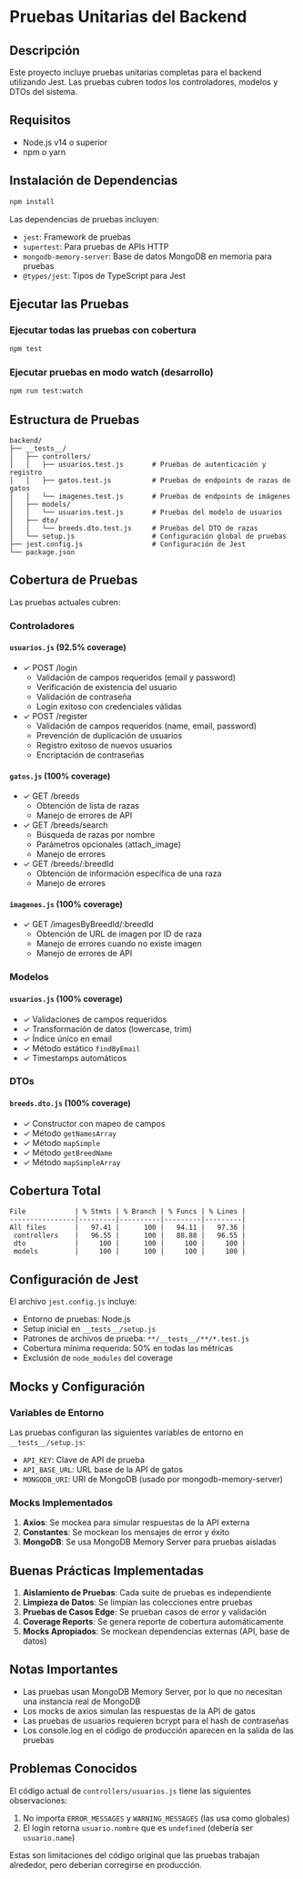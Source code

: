 # Pruebas Unitarias del Backend

## Descripción

Este proyecto incluye pruebas unitarias completas para el backend utilizando Jest. Las pruebas cubren todos los controladores, modelos y DTOs del sistema.

## Requisitos

- Node.js v14 o superior
- npm o yarn

## Instalación de Dependencias

```bash
npm install
```

Las dependencias de pruebas incluyen:
- `jest`: Framework de pruebas
- `supertest`: Para pruebas de APIs HTTP
- `mongodb-memory-server`: Base de datos MongoDB en memoria para pruebas
- `@types/jest`: Tipos de TypeScript para Jest

## Ejecutar las Pruebas

### Ejecutar todas las pruebas con cobertura

```bash
npm test
```

### Ejecutar pruebas en modo watch (desarrollo)

```bash
npm run test:watch
```

## Estructura de Pruebas

```
backend/
├── __tests__/
│   ├── controllers/
│   │   ├── usuarios.test.js       # Pruebas de autenticación y registro
│   │   ├── gatos.test.js          # Pruebas de endpoints de razas de gatos
│   │   └── imagenes.test.js       # Pruebas de endpoints de imágenes
│   ├── models/
│   │   └── usuarios.test.js       # Pruebas del modelo de usuarios
│   ├── dto/
│   │   └── breeds.dto.test.js     # Pruebas del DTO de razas
│   └── setup.js                   # Configuración global de pruebas
├── jest.config.js                 # Configuración de Jest
└── package.json
```

## Cobertura de Pruebas

Las pruebas actuales cubren:

### Controladores

#### `usuarios.js` (92.5% coverage)
- ✓ POST /login
  - Validación de campos requeridos (email y password)
  - Verificación de existencia del usuario
  - Validación de contraseña
  - Login exitoso con credenciales válidas
- ✓ POST /register
  - Validación de campos requeridos (name, email, password)
  - Prevención de duplicación de usuarios
  - Registro exitoso de nuevos usuarios
  - Encriptación de contraseñas

#### `gatos.js` (100% coverage)
- ✓ GET /breeds
  - Obtención de lista de razas
  - Manejo de errores de API
- ✓ GET /breeds/search
  - Búsqueda de razas por nombre
  - Parámetros opcionales (attach_image)
  - Manejo de errores
- ✓ GET /breeds/:breedId
  - Obtención de información específica de una raza
  - Manejo de errores

#### `imagenes.js` (100% coverage)
- ✓ GET /imagesByBreedId/:breedId
  - Obtención de URL de imagen por ID de raza
  - Manejo de errores cuando no existe imagen
  - Manejo de errores de API

### Modelos

#### `usuarios.js` (100% coverage)
- ✓ Validaciones de campos requeridos
- ✓ Transformación de datos (lowercase, trim)
- ✓ Índice único en email
- ✓ Método estático `findByEmail`
- ✓ Timestamps automáticos

### DTOs

#### `breeds.dto.js` (100% coverage)
- ✓ Constructor con mapeo de campos
- ✓ Método `getNamesArray`
- ✓ Método `mapSimple`
- ✓ Método `getBreedName`
- ✓ Método `mapSimpleArray`

## Cobertura Total

```
File            | % Stmts | % Branch | % Funcs | % Lines |
----------------|---------|----------|---------|---------|
All files       |   97.41 |      100 |   94.11 |   97.36 |
 controllers    |   96.55 |      100 |   88.88 |   96.55 |
 dto            |     100 |      100 |     100 |     100 |
 models         |     100 |      100 |     100 |     100 |
```

## Configuración de Jest

El archivo `jest.config.js` incluye:
- Entorno de pruebas: Node.js
- Setup inicial en `__tests__/setup.js`
- Patrones de archivos de prueba: `**/__tests__/**/*.test.js`
- Cobertura mínima requerida: 50% en todas las métricas
- Exclusión de `node_modules` del coverage

## Mocks y Configuración

### Variables de Entorno

Las pruebas configuran las siguientes variables de entorno en `__tests__/setup.js`:
- `API_KEY`: Clave de API de prueba
- `API_BASE_URL`: URL base de la API de gatos
- `MONGODB_URI`: URI de MongoDB (usado por mongodb-memory-server)

### Mocks Implementados

1. **Axios**: Se mockea para simular respuestas de la API externa
2. **Constantes**: Se mockean los mensajes de error y éxito
3. **MongoDB**: Se usa MongoDB Memory Server para pruebas aisladas

## Buenas Prácticas Implementadas

1. **Aislamiento de Pruebas**: Cada suite de pruebas es independiente
2. **Limpieza de Datos**: Se limpian las colecciones entre pruebas
3. **Pruebas de Casos Edge**: Se prueban casos de error y validación
4. **Coverage Reports**: Se genera reporte de cobertura automáticamente
5. **Mocks Apropiados**: Se mockean dependencias externas (API, base de datos)

## Notas Importantes

- Las pruebas usan MongoDB Memory Server, por lo que no necesitan una instancia real de MongoDB
- Los mocks de axios simulan las respuestas de la API de gatos
- Las pruebas de usuarios requieren bcrypt para el hash de contraseñas
- Los console.log en el código de producción aparecen en la salida de las pruebas

## Problemas Conocidos

El código actual de `controllers/usuarios.js` tiene las siguientes observaciones:
1. No importa `ERROR_MESSAGES` y `WARNING_MESSAGES` (las usa como globales)
2. El login retorna `usuario.nombre` que es `undefined` (debería ser `usuario.name`)

Estas son limitaciones del código original que las pruebas trabajan alrededor, pero deberían corregirse en producción.
